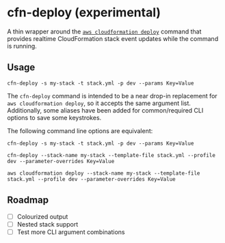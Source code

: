 # cfn-deploy (experimental)

A thin wrapper around the [`aws cloudformation deploy`][aws-cloudformation-deploy] command that provides realtime CloudFormation stack event updates while the command is running.

## Usage

```
cfn-deploy -s my-stack -t stack.yml -p dev --params Key=Value
```

The `cfn-deploy` command is intended to be a near drop-in replacement for `aws cloudformation deploy`, so it accepts the same argument list. Additionally, some aliases have been added for common/required CLI options to save some keystrokes.

The following command line options are equivalent:
```
cfn-deploy -s my-stack -t stack.yml -p dev --params Key=Value

cfn-deploy --stack-name my-stack --template-file stack.yml --profile dev --parameter-overrides Key=Value

aws cloudformation deploy --stack-name my-stack --template-file stack.yml --profile dev --parameter-overrides Key=Value
```

## Roadmap

- [ ] Colourized output
- [ ] Nested stack support
- [ ] Test more CLI argument combinations

[aws-cloudformation-deploy]: https://docs.aws.amazon.com/cli/latest/reference/cloudformation/deploy/index.html
